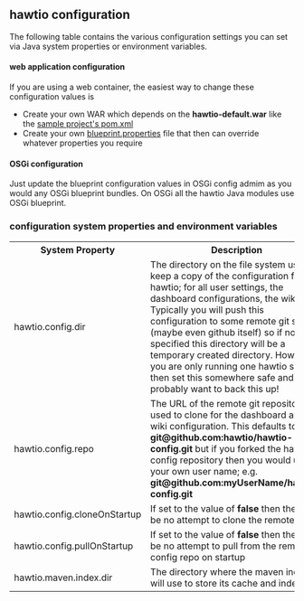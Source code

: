 ## hawtio configuration

The following table contains the various configuration settings you can set via Java system properties or environment variables.

#### web application configuration

If you are using a web container, the easiest way to change these configuration values is 

* Create your own WAR which depends on the **hawtio-default.war** like the [sample project's pom.xml](https://github.com/hawtio/hawtio/blob/master/sample/pom.xml#L17) 
* Create your own [blueprint.properties](https://github.com/hawtio/hawtio/blob/master/sample/src/main/resources/blueprint.properties#L7) file that then can override whatever properties you require

#### OSGi configuration

Just update the blueprint configuration values in OSGi config admim as you would any OSGi blueprint bundles. On OSGi all the hawtio Java modules use OSGi blueprint.

### configuration system properties and environment variables

<table class="table">
<tr>
<th>System Property</th><th>Description</th>
</tr>
<tr>
<td>hawtio.config.dir</td><td>The directory on the file system used to keep a copy of the configuration for hawtio; for all user settings, the dashboard configurations, the wiki etc. Typically you will push this configuration to some remote git server (maybe even github itself) so if not specified this directory will be a temporary created directory. However if you are only running one hawtio server then set this somewhere safe and you probably want to back this up!</td>
</tr>
<tr>
<td>hawtio.config.repo</td><td>The URL of the remote git repository used to clone for the dashboard and wiki configuration. This defaults to <b>git@github.com:hawtio/hawtio-config.git</b> but if you forked the hawtio-config repository then you would use your own user name; e.g. <b>git@github.com:myUserName/hawtio-config.git</b></td>
</tr>
<tr>
<td>hawtio.config.cloneOnStartup</td><td>If set to the value of <b>false</b> then there will be no attempt to clone the remote repo</td>
</tr>
<tr>
<td>hawtio.config.pullOnStartup</td><td>If set to the value of <b>false</b> then there will be no attempt to pull from the remote config repo on startup</td>
</tr>
<tr>
<td>hawtio.maven.index.dir</td><td>The directory where the maven indexer will use to store its cache and index files</td>
</tr>
</table>

